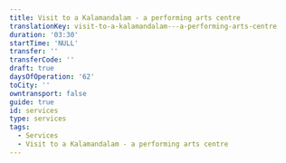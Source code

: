 ```yaml
---
title: Visit to a Kalamandalam - a performing arts centre
translationKey: visit-to-a-kalamandalam---a-performing-arts-centre
duration: '03:30'
startTime: 'NULL'
transfer: ''
transferCode: ''
draft: true
daysOfOperation: '62'
toCity: ''
owntransport: false
guide: true
id: services
type: services
tags:
  - Services
  - Visit to a Kalamandalam - a performing arts centre
---
```

